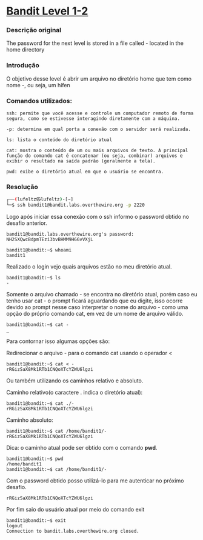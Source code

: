 <h1><a href="https://overthewire.org/wargames/bandit/bandit2.html">Bandit Level 1-2</a></h1>

<h3>Descrição original</h3>
<p>The password for the next level is stored in a file called - located in the home directory</p>

<h3>Introdução</h3>
<p>O objetivo desse level é abrir um arquivo no diretório home que tem como nome -, ou seja, um hífen</p>


<h3>Comandos utilizados:</h3>

```
ssh: permite que você acesse e controle um computador remoto de forma segura, como se estivesse interagindo diretamente com a máquina.

-p: determina em qual porta a conexão com o servidor será realizada.
```

```
ls: lista o conteúdo do diretório atual
```

```
cat: mostra o conteúdo de um ou mais arquivos de texto. A principal função do comando cat é concatenar (ou seja, combinar) arquivos e exibir o resultado na saída padrão (geralmente a tela).
```

```
pwd: exibe o diretório atual em que o usuário se encontra. 
```

<h3>Resolução</h3>

```bash
┌──(lufeltz㉿lufeltz)-[~]
└─$ ssh bandit1@bandit.labs.overthewire.org -p 2220
```

<p>Logo após iniciar essa conexão com o ssh informo o password obtido no desafio anterior.</p>

```
bandit1@bandit.labs.overthewire.org's password: NH2SXQwcBdpmTEzi3bvBHMM9H66vVXjL
```

```
bandit1@bandit:~$ whoami
bandit1
```

<p>Realizado o login vejo quais arquivos estão no meu diretório atual.</p>

```
bandit1@bandit:~$ ls
-
```

<p>Somente o arquivo chamado - se encontra no diretório atual, porém caso eu tenho usar cat - o prompt ficará aguardando que eu digite, isso ocorre devido ao prompt nesse caso interpretar o nome do arquivo - como uma opção do próprio comando cat, em vez de um nome de arquivo válido.</p>

```
bandit1@bandit:~$ cat -
_
```

<p>Para contornar isso algumas opções são:</p>

<p>Redirecionar o arquivo - para o comando cat usando o operador <</p>

```
bandit1@bandit:~$ cat < -
rRGizSaX8Mk1RTb1CNQoXTcYZWU6lgzi
```

<p>Ou também utilizando os caminhos relativo e absoluto.</p>

<p>Caminho relativo(o caractere . indica o diretório atual):</p>

```
bandit1@bandit:~$ cat ./-
rRGizSaX8Mk1RTb1CNQoXTcYZWU6lgzi
```

<p>Caminho absoluto:</p>

```
bandit1@bandit:~$ cat /home/bandit1/-
rRGizSaX8Mk1RTb1CNQoXTcYZWU6lgzi
```
<p>Dica: o caminho atual pode ser obtido com o comando <strong>pwd</strong>.</p>

```
bandit1@bandit:~$ pwd
/home/bandit1
bandit1@bandit:~$ cat /home/bandit1/-
```

<p>Com o password obtido posso utilizá-lo para me autenticar no próximo desafio.</p>

```
rRGizSaX8Mk1RTb1CNQoXTcYZWU6lgzi
```

<p>Por fim saio do usuário atual por meio do comando exit</p>

```
bandit1@bandit:~$ exit
logout
Connection to bandit.labs.overthewire.org closed.
```